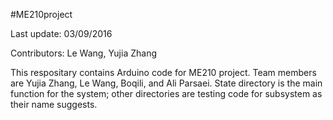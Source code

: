 #ME210project

Last update: 03/09/2016

Contributors:
Le Wang, Yujia Zhang

This respositary contains Arduino code for ME210 project. Team members are Yujia Zhang, Le Wang, Boqili, and Ali Parsaei. State directory is the main function for the system; other directories are testing code for subsystem as their name suggests.

